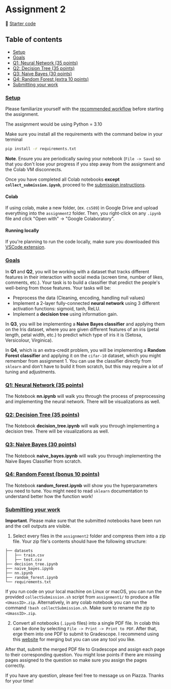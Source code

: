 # Assignment 2
📁 [Starter code](/pages/assignments/lib/assignment2.zip)

## Table of contents
- [Setup](#setup)
- [Goals](#goals)
- [Q1: Neural Network (35 points)](#q1-neural-network-35-points)
- [Q2: Decision Tree (35 points)](#q2-decision-tree-35-points)
- [Q3: Naive Bayes (30 points)](#q3-naive-bayes-35-points)
- [Q4: Random Forest (extra 10 points)](#q4-random-forest-bonus-10-points)
- [Submitting your work](#submitting-your-work)


### [Setup](#setup)

Please familiarize yourself with the [recommended workflow](/pages/notes/doc/setup-instructions.html) before starting the assignment. 

The assignment would be using Python = 3.10

Make sure you install all the requirements with the command below in your terminal

```bash
pip install -r requirements.txt
```

**Note**. Ensure you are periodically saving your notebook (`File -> Save`) so that you don't lose your progress if you step away from the assignment and the Colab VM disconnects.

Once you have completed all Colab notebooks **except `collect_submission.ipynb`**, proceed to the [submission instructions](#submitting-your-work).

#### Colab

If using colab, make a new folder, (ex. `cs589`) in Google Drive and upload everything into the `assignment2` folder. Then, you right-click on any `.ipynb` file and click "Open with" → "Google Colaboratory".

#### Running locally

If you're planning to run the code locally, make sure you downloaded this [VSCode extension](https://marketplace.visualstudio.com/items?itemName=ms-toolsai.jupyter). 

### [Goals](#goals)

In **Q1** and **Q2**, you will be working with a dataset that tracks different features in their interaction with social media (screen time, number of likes, comments, etc.). Your task is to build a classifier that predict the people's well-being from those features. Your tasks will be:
- Preprocess the data (Cleaning, encoding, handling null values)
- Implement a 2-layer fully-connected **neural network** using 3 different activation functions: sigmoid, tanh, ReLU.
- Implement a **decision tree** using information gain.

In **Q3**, you will be implementing a **Naive Bayes classifier** and applying them on the Iris dataset, where you are given different features of an iris (petal length, petal width, etc.) to predict which type of iris it is (Setosa, Versicolour, Virginica).

In **Q4**, which is an extra-credit problem, you will be implementing a **Random Forest classifier** and applying it on the `cifar-10` dataset, which you might remember from assignment 1. You can use the classifier directly from `sklearn` and don't have to build it from scratch, but this may require a lot of tuning and adjustments.

### [Q1: Neural Network (35 points)](#q1-neural-network-35-points)

The Notebook **nn.ipynb** will walk you through the process of preprocessing and implementing the neural network. There will be visualizations as well.

### [Q2: Decision Tree (35 points)](#q2-decision-tree-35-points)

The Notebook **decision_tree.ipynb** will walk you through implementing a decision tree. There will be visualizations as well.

### [Q3: Naive Bayes (30 points)](#q3-naive-bayes-35-points)

The Notebook **naive_bayes.ipynb** will walk you through implementing the Naive Bayes Classifier from scratch.

### [Q4: Random Forest (bonus 10 points)](#q4-random-forest-bonus-10-points)

The Notebook **random_forest.ipynb** will show you the hyperparameters you need to tune. You might need to read `sklearn` documentation to understand better how the function work!

### [Submitting your work](#submitting-your-work)

**Important**. Please make sure that the submitted notebooks have been run and the cell outputs are visible.

1. Select every files in the `assignment2` folder and compress them into a zip file. Your zip file's contents should have the following structure:

```
├── datasets
│   ├── train.csv
│   ├── test.csv
├── decision_tree.ipynb
├── naive_bayes.ipynb
├── nn.ipynb
├── random_forest.ipynb
└── requirements.txt
```

If you run code on your local machine on Linux or macOS,  you can run the provided `collectSubmission.sh` script from `assignment1/` to produce a file `<UmassID>.zip`. Alternatively, in any colab notebook you can run the command `!bash collectSubmission.sh`. Make sure to rename the zip to `<UmassID>.zip`.

2. Convert all notebooks (`.ipynb` files) into a single PDF file. In colab this can be done by selecting `File -> Print -> Print to PDF`. After that, erge them into one PDF to submit to Gradescope. I recommend using this [website](https://tools.pdf24.org/en/merge-pdf) for merging but you can use any tool you like.

After that, submit the merged PDF file to Gradescope and assign each page to their corresponding question. You might lose points if there are missing pages assigned to the question so make sure you assign the pages correctly.

If you have any question, please feel free to message us on Piazza. Thanks for your time!